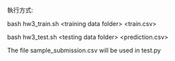 執行方式:

bash hw3_train.sh  <training data folder\>  <train.csv>

bash hw3_test.sh <testing data folder\>  <prediction.csv>

The file sample_submission.csv will be used in test.py

